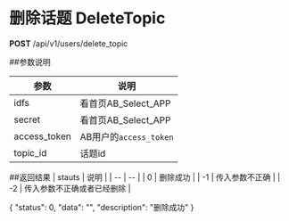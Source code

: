 # 删除话题 DeleteTopic

**POST**  /api/v1/users/delete_topic


##参数说明

| 参数 | 说明 |
| -- | -- |
| idfs | 看首页AB_Select_APP |
| secret | 看首页AB_Select_APP |
| access_token | AB用户的`access_token` |
| topic_id | 话题id |

##返回结果
| stauts | 说明 |
| -- | -- |
| 0 | 删除成功 |
| -1 | 传入参数不正确 |
| -2 | 传入参数不正确或者已经删除 |

{
  "status": 0,
  "data": "",
  "description": "删除成功"
}
